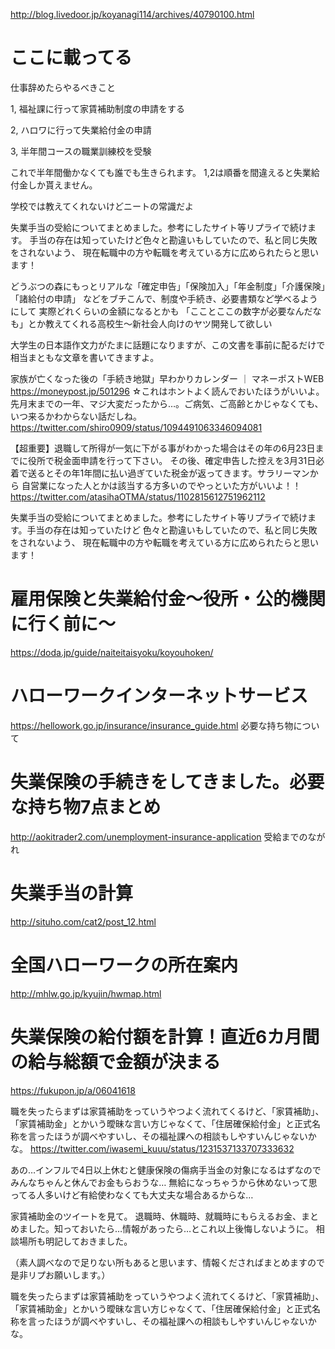http://blog.livedoor.jp/koyanagi114/archives/40790100.html
# ここに載ってる








仕事辞めたらやるべきこと

1, 福祉課に行って家賃補助制度の申請をする

2, ハロワに行って失業給付金の申請

3, 半年間コースの職業訓練校を受験

これで半年間働かなくても誰でも生きられます。
1,2は順番を間違えると失業給付金しか貰えません。

学校では教えてくれないけどニートの常識だよ



失業手当の受給についてまとめました。参考にしたサイト等リプライで続けます。
手当の存在は知っていたけど色々と勘違いもしていたので、私と同じ失敗をされないよう、
現在転職中の方や転職を考えている方に広められたらと思います！


どうぶつの森にもっとリアルな「確定申告」「保険加入」「年金制度」「介護保険」「諸給付の申請」
などをブチこんで、制度や手続き、必要書類など学べるようにして
実際どれくらいの金額になるとかも
「こことここの数字が必要なんだなも」とか教えてくれる高校生〜新社会人向けのヤツ開発して欲しい


大学生の日本語作文力がたまに話題になりますが、この文書を事前に配るだけで相当まともな文章を書いてきますよ。



家族が亡くなった後の「手続き地獄」早わかりカレンダー  ｜ マネーポストWEB https://moneypost.jp/501296
☆これはホントよく読んでおいたほうがいいよ。先月末までの一年、マジ大変だったから…。ご病気、ご高齢とかじゃなくても、
いつ来るかわからない話だしね。
https://twitter.com/shiro0909/status/1094491063346094081


【超重要】退職して所得が一気に下がる事がわかった場合はその年の6月23日までに役所で税金面申請を行って下さい。
その後、確定申告した控えを3月31日必着で送るとその年1年間に払い過ぎていた税金が返ってきます。サラリーマンから
自営業になった人とかは該当する方多いのでやっといた方がいいよ！！
https://twitter.com/atasihaOTMA/status/1102815612751962112


失業手当の受給についてまとめました。参考にしたサイト等リプライで続けます。手当の存在は知っていたけど
色々と勘違いもしていたので、私と同じ失敗をされないよう、
現在転職中の方や転職を考えている方に広められたらと思います！

# 雇用保険と失業給付金～役所・公的機関に行く前に～
https://doda.jp/guide/naiteitaisyoku/koyouhoken/

# ハローワークインターネットサービス
https://hellowork.go.jp/insurance/insurance_guide.html
必要な持ち物について
# 失業保険の手続きをしてきました。必要な持ち物7点まとめ
http://aokitrader2.com/unemployment-insurance-application
受給までのながれ

# 失業手当の計算
http://situho.com/cat2/post_12.html
# 全国ハローワークの所在案内
http://mhlw.go.jp/kyujin/hwmap.html

# 失業保険の給付額を計算！直近6カ月間の給与総額で金額が決まる
https://fukupon.jp/a/06041618

職を失ったらまずは家賃補助をっていうやつよく流れてくるけど、「家賃補助」、「家賃補助金」とかいう曖昧な言い方じゃなくて、「住居確保給付金」と正式名称を言ったほうが調べやすいし、その福祉課への相談もしやすいんじゃないかな。
https://twitter.com/iwasemi_kuuu/status/1231537133707333632


あの…インフルで4日以上休むと健康保険の傷病手当金の対象になるはずなのでみんなちゃんと休んでお金もらおうな…
無給になっちゃうから休めないって思ってる人多いけど有給使わなくても大丈夫な場合あるからな…


家賃補助金のツイートを見て。
退職時、休職時、就職時にもらえるお金、まとめました。知っておいたら…情報があったら…とこれ以上後悔しないように。
相談場所も明記しておきました。

（素人調べなので足りない所もあると思います、情報くださればまとめますので是非リプお願いします。）


職を失ったらまずは家賃補助をっていうやつよく流れてくるけど、「家賃補助」、「家賃補助金」とかいう曖昧な言い方じゃなくて、「住居確保給付金」と正式名称を言ったほうが調べやすいし、その福祉課への相談もしやすいんじゃないかな。

